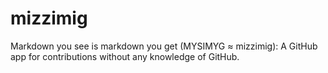 # mizzimig
Markdown you see is markdown you get (MYSIMYG ≈ mizzimig): A GitHub app for contributions without any knowledge of GitHub.
